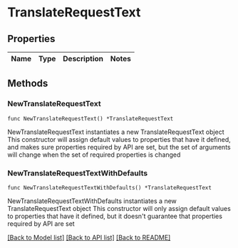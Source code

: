 # TranslateRequestText

## Properties

Name | Type | Description | Notes
------------ | ------------- | ------------- | -------------

## Methods

### NewTranslateRequestText

`func NewTranslateRequestText() *TranslateRequestText`

NewTranslateRequestText instantiates a new TranslateRequestText object
This constructor will assign default values to properties that have it defined,
and makes sure properties required by API are set, but the set of arguments
will change when the set of required properties is changed

### NewTranslateRequestTextWithDefaults

`func NewTranslateRequestTextWithDefaults() *TranslateRequestText`

NewTranslateRequestTextWithDefaults instantiates a new TranslateRequestText object
This constructor will only assign default values to properties that have it defined,
but it doesn't guarantee that properties required by API are set


[[Back to Model list]](../README.md#documentation-for-models) [[Back to API list]](../README.md#documentation-for-api-endpoints) [[Back to README]](../README.md)


